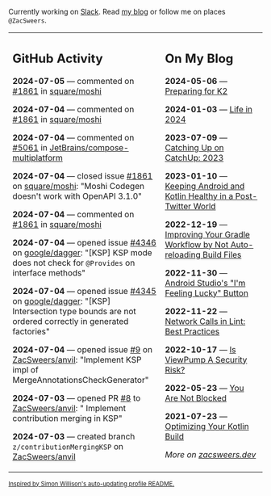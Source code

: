 Currently working on [Slack](https://slack.com/). Read [my blog](https://zacsweers.dev/) or follow me on places `@ZacSweers`.

<table><tr><td valign="top" width="60%">

## GitHub Activity
<!-- githubActivity starts -->
**2024-07-05** — commented on [#1861](https://github.com/square/moshi/issues/1861#issuecomment-2211328297) in [square/moshi](https://github.com/square/moshi)

**2024-07-04** — commented on [#1861](https://github.com/square/moshi/issues/1861#issuecomment-2209418848) in [square/moshi](https://github.com/square/moshi)

**2024-07-04** — commented on [#5061](https://github.com/JetBrains/compose-multiplatform/issues/5061#issuecomment-2209386303) in [JetBrains/compose-multiplatform](https://github.com/JetBrains/compose-multiplatform)

**2024-07-04** — closed issue [#1861](https://github.com/square/moshi/issues/1861) on [square/moshi](https://github.com/square/moshi): "Moshi Codegen doesn't work with OpenAPI 3.1.0"

**2024-07-04** — commented on [#1861](https://github.com/square/moshi/issues/1861#issuecomment-2209385188) in [square/moshi](https://github.com/square/moshi)

**2024-07-04** — opened issue [#4346](https://github.com/google/dagger/issues/4346) on [google/dagger](https://github.com/google/dagger): "[KSP] KSP mode does not check for `@Provides` on interface methods"

**2024-07-04** — opened issue [#4345](https://github.com/google/dagger/issues/4345) on [google/dagger](https://github.com/google/dagger): "[KSP] Intersection type bounds are not ordered correctly in generated factories"

**2024-07-04** — opened issue [#9](https://github.com/ZacSweers/anvil/issues/9) on [ZacSweers/anvil](https://github.com/ZacSweers/anvil): "Implement KSP impl of MergeAnnotationsCheckGenerator"

**2024-07-03** — opened PR [#8](https://github.com/ZacSweers/anvil/pull/8) to [ZacSweers/anvil](https://github.com/ZacSweers/anvil): " Implement contribution merging in KSP"

**2024-07-03** — created branch `z/contributionMergingKSP` on [ZacSweers/anvil](https://github.com/ZacSweers/anvil)
<!-- githubActivity ends -->
</td><td valign="top" width="40%">

## On My Blog
<!-- blog starts -->
**2024-05-06** — [Preparing for K2](https://www.zacsweers.dev/preparing-for-k2/)

**2024-01-03** — [Life in 2024](https://www.zacsweers.dev/life-in-2024/)

**2023-07-09** — [Catching Up on CatchUp: 2023](https://www.zacsweers.dev/catching-up-on-catchup-2023/)

**2023-01-10** — [Keeping Android and Kotlin Healthy in a Post-Twitter World](https://www.zacsweers.dev/keeping-android-healthy/)

**2022-12-19** — [Improving Your Gradle Workflow by Not Auto-reloading Build Files](https://www.zacsweers.dev/improving-your-workflow-by-not-auto-reloading-build-files/)

**2022-11-30** — [Android Studio's "I'm Feeling Lucky" Button](https://www.zacsweers.dev/android-studios-im-feeling-lucky-button/)

**2022-11-22** — [Network Calls in Lint: Best Practices](https://www.zacsweers.dev/network-calls-in-lint-best-practices/)

**2022-10-17** — [Is ViewPump A Security Risk?](https://www.zacsweers.dev/is-viewpump-a-security-risk/)

**2022-05-23** — [You Are Not Blocked](https://www.zacsweers.dev/you-are-not-blocked/)

**2021-07-23** — [Optimizing Your Kotlin Build](https://www.zacsweers.dev/optimizing-your-kotlin-build/)
<!-- blog ends -->
_More on [zacsweers.dev](https://zacsweers.dev/)_
</td></tr></table>

<sub><a href="https://simonwillison.net/2020/Jul/10/self-updating-profile-readme/">Inspired by Simon Willison's auto-updating profile README.</a></sub>